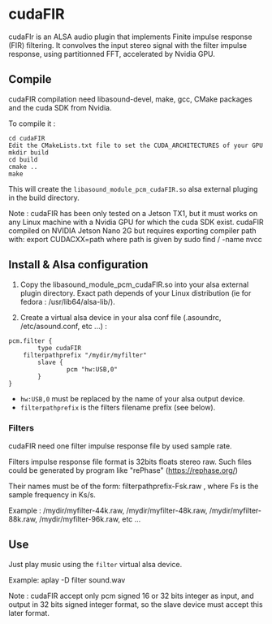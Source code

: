 # cudaFIR
cudaFIr is an ALSA audio plugin that implements Finite impulse response (FIR) filtering.
It convolves the input stereo signal with the filter impulse response, using partitionned FFT, accelerated by Nvidia GPU.

## Compile

cudaFIR compilation need libasound-devel, make, gcc, CMake packages and the cuda SDK from Nvidia.

To compile it : 
```
cd cudaFIR
Edit the CMakeLists.txt file to set the CUDA_ARCHITECTURES of your GPU
mkdir build
cd build
cmake ..
make 
```

This will create the `libasound_module_pcm_cudaFIR.so` alsa external pluging in the build directory.

Note : cudaFIR has been only tested on a Jetson TX1, but it must works on any Linux machine with a Nvidia GPU for which the cuda SDK exist.
cudaFIR compiled on NVIDIA Jetson Nano 2G but requires exporting compiler path with:
export CUDACXX=path
where path is given by sudo find / -name nvcc

## Install & Alsa configuration

1. Copy the libasound_module_pcm_cudaFIR.so into your alsa external plugin directory. Exact path depends of your Linux distribution (ie for fedora : /usr/lib64/alsa-lib/).

2. Create a virtual alsa device in your alsa conf file (.asoundrc, /etc/asound.conf, etc ...) :

```
pcm.filter {
        type cudaFIR
	filterpathprefix "/mydir/myfilter"
        slave {
                pcm "hw:USB,0"
        }
}
```

* `hw:USB,0` must be replaced by the name of your alsa output device.
* `filterpathprefix` is the filters filename prefix (see below).

### Filters
cudaFIR need one filter impulse response file by used sample rate.

Filters impulse response file format is 32bits floats stereo raw. Such files could be generated by program like "rePhase" (https://rephase.org/)

Their names must be of the form: filterpathprefix-Fsk.raw , where Fs is the sample frequency in Ks/s.

Example : /mydir/myfilter-44k.raw, /mydir/myfilter-48k.raw, /mydir/myfilter-88k.raw, /mydir/myfilter-96k.raw, etc ...

## Use

Just play music using the `filter` virtual alsa device.

Example:
aplay -D filter sound.wav

Note : cudaFIR accept only pcm signed 16 or 32 bits integer as input, and output in 32 bits signed integer format, so the slave device must accept this later format.
